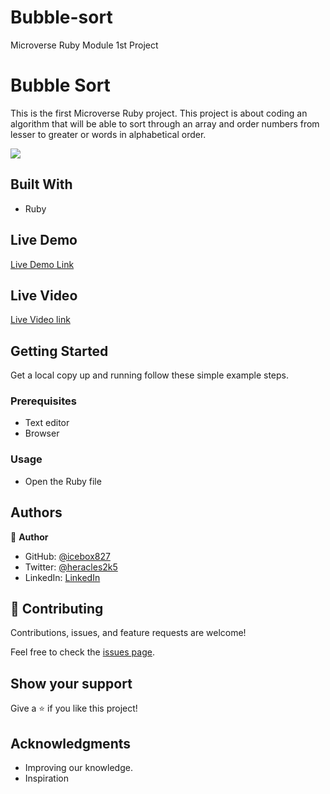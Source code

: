 # Bubble-sort
Microverse Ruby Module 1st Project

# Bubble Sort
This is the first Microverse Ruby project. This project is about coding an algorithm that will be able to sort through an array and order numbers from lesser to greater or words in alphabetical order. 

![](https://img.shields.io/badge/Microverse-blueviolet)


## Built With

- Ruby

## Live Demo

[Live Demo Link]( )

## Live Video 

[Live Video link]()

## Getting Started

Get a local copy up and running follow these simple example steps.

### Prerequisites

- Text editor
- Browser

### Usage

- Open the Ruby file

## Authors

👤 **Author**

- GitHub: [@icebox827](https://github.com/icebox827)
- Twitter: [@heracles2k5](https://twitter.com/@heracles2k5)
- LinkedIn: [LinkedIn](https://www.linkedin.com/in/denis-lafontant-37031439/)

## 🤝 Contributing

Contributions, issues, and feature requests are welcome!

Feel free to check the [issues page](https://github.com/icebox827/Bubble-sort/issues/2).

## Show your support

Give a ⭐️ if you like this project!

## Acknowledgments

- Improving our knowledge.
- Inspiration
